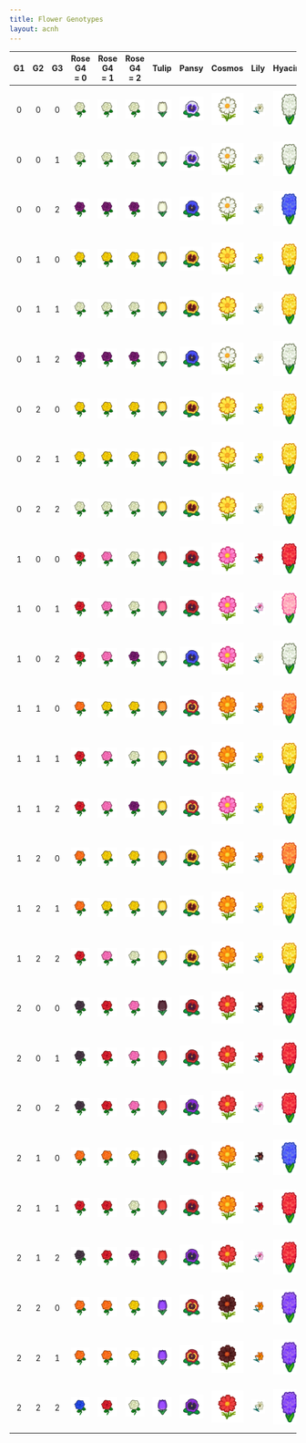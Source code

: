 ```yaml
---
title: Flower Genotypes
layout: acnh
---
```


|  G1  |  G2  |  G3  | Rose<br />G4 = 0 | Rose<br />G4 = 1 | Rose<br />G4 = 2 |   Tulip   |   Pansy   |  Cosmos   |   Lily    | Hyacinth  | Windflower |    Mum    |
| :--: | :--: | :--: | :--------------: | :--------------: | :--------------: | :-------: | :-------: | :-------: | :-------: | :-------: | :--------: | :-------: |
|  0   |  0   |  0   |    ![WR][WR]     |    ![WR][WR]     |    ![WR][WR]     | ![WT][WT] | ![WP][WP] | ![WC][WC] | ![WL][WL] | ![WH][WH] | ![WW][WW]  | ![WM][WM] |
|  0   |  0   |  1   |    ![WR][WR]     |    ![WR][WR]     |    ![WR][WR]     | ![WT][WT] | ![WP][WP] | ![WC][WC] | ![WL][WL] | ![WH][WH] | ![WW][WW]  | ![WM][WM] |
|  0   |  0   |  2   |    ![LR][LR]     |    ![LR][LR]     |    ![LR][LR]     | ![WT][WT] | ![UP][UP] | ![WC][WC] | ![WL][WL] | ![UH][UH] | ![UW][UW]  | ![LM][LM] |
|  0   |  1   |  0   |    ![YR][YR]     |    ![YR][YR]     |    ![YR][YR]     | ![YT][YT] | ![YP][YP] | ![YC][YC] | ![YL][YL] | ![YH][YH] | ![OW][OW]  | ![YM][YM] |
|  0   |  1   |  1   |    ![WR][WR]     |    ![WR][WR]     |    ![WR][WR]     | ![YT][YT] | ![YP][YP] | ![YC][YC] | ![WL][WL] | ![YH][YH] | ![OW][OW]  | ![YM][YM] |
|  0   |  1   |  2   |    ![LR][LR]     |    ![LR][LR]     |    ![LR][LR]     | ![WT][WT] | ![UP][UP] | ![WC][WC] | ![WL][WL] | ![WH][WH] | ![UW][UW]  | ![WM][WM] |
|  0   |  2   |  0   |    ![YR][YR]     |    ![YR][YR]     |    ![YR][YR]     | ![YT][YT] | ![YP][YP] | ![YC][YC] | ![YL][YL] | ![YH][YH] | ![OW][OW]  | ![YM][YM] |
|  0   |  2   |  1   |    ![YR][YR]     |    ![YR][YR]     |    ![YR][YR]     | ![YT][YT] | ![YP][YP] | ![YC][YC] | ![YL][YL] | ![YH][YH] | ![OW][OW]  | ![YM][YM] |
|  0   |  2   |  2   |    ![WR][WR]     |    ![WR][WR]     |    ![WR][WR]     | ![YT][YT] | ![YP][YP] | ![YC][YC] | ![WL][WL] | ![YH][YH] | ![OW][OW]  | ![YM][YM] |
|  1   |  0   |  0   |    ![RR][RR]     |    ![PR][PR]     |    ![WR][WR]     | ![RT][RT] | ![RP][RP] | ![PC][PC] | ![RL][RL] | ![RH][RH] | ![RW][RW]  | ![PM][PM] |
|  1   |  0   |  1   |    ![RR][RR]     |    ![PR][PR]     |    ![WR][WR]     | ![PT][PT] | ![RP][RP] | ![PC][PC] | ![PL][PL] | ![PH][PH] | ![RW][RW]  | ![PM][PM] |
|  1   |  0   |  2   |    ![RR][RR]     |    ![PR][PR]     |    ![LR][LR]     | ![WT][WT] | ![UP][UP] | ![PC][PC] | ![WL][WL] | ![WH][WH] | ![UW][UW]  | ![PM][PM] |
|  1   |  1   |  0   |    ![OR][OR]     |    ![YR][YR]     |    ![YR][YR]     | ![OT][OT] | ![OP][OP] | ![OC][OC] | ![OL][OL] | ![OH][OH] | ![PW][PW]  | ![YM][YM] |
|  1   |  1   |  1   |    ![RR][RR]     |    ![PR][PR]     |    ![WR][WR]     | ![YT][YT] | ![OP][OP] | ![OC][OC] | ![YL][YL] | ![YH][YH] | ![PW][PW]  | ![RM][RM] |
|  1   |  1   |  2   |    ![RR][RR]     |    ![PR][PR]     |    ![LR][LR]     | ![YT][YT] | ![OP][OP] | ![PC][PC] | ![YL][YL] | ![YH][YH] | ![PW][PW]  | ![PM][PM] |
|  1   |  2   |  0   |    ![OR][OR]     |    ![YR][YR]     |    ![YR][YR]     | ![OT][OT] | ![YP][YP] | ![OC][OC] | ![OL][OL] | ![OH][OH] | ![OW][OW]  | ![LM][LM] |
|  1   |  2   |  1   |    ![OR][OR]     |    ![YR][YR]     |    ![YR][YR]     | ![YT][YT] | ![YP][YP] | ![OC][OC] | ![YL][YL] | ![YH][YH] | ![OW][OW]  | ![LM][LM] |
|  1   |  2   |  2   |    ![RR][RR]     |    ![PR][PR]     |    ![WR][WR]     | ![YT][YT] | ![YP][YP] | ![OC][OC] | ![YL][YL] | ![YH][YH] | ![OW][OW]  | ![LM][LM] |
|  2   |  0   |  0   |    ![BR][BR]     |    ![RR][RR]     |    ![PR][PR]     | ![BT][BT] | ![RP][RP] | ![RC][RC] | ![BL][BL] | ![RH][RH] | ![RW][RW]  | ![RM][RM] |
|  2   |  0   |  1   |    ![BR][BR]     |    ![RR][RR]     |    ![PR][PR]     | ![RT][RT] | ![RP][RP] | ![RC][RC] | ![RL][RL] | ![RH][RH] | ![RW][RW]  | ![RM][RM] |
|  2   |  0   |  2   |    ![BR][BR]     |    ![RR][RR]     |    ![PR][PR]     | ![RT][RT] | ![LP][LP] | ![RC][RC] | ![PL][PL] | ![RH][RH] | ![LW][LW]  | ![RM][RM] |
|  2   |  1   |  0   |    ![OR][OR]     |    ![OR][OR]     |    ![YR][YR]     | ![BT][BT] | ![RP][RP] | ![OC][OC] | ![BL][BL] | ![UH][UH] | ![RW][RW]  | ![LM][LM] |
|  2   |  1   |  1   |    ![RR][RR]     |    ![RR][RR]     |    ![WR][WR]     | ![RT][RT] | ![RP][RP] | ![OC][OC] | ![RL][RL] | ![RH][RH] | ![RW][RW]  | ![LM][LM] |
|  2   |  1   |  2   |    ![BR][BR]     |    ![RR][RR]     |    ![LR][LR]     | ![RT][RT] | ![LP][LP] | ![RC][RC] | ![PL][PL] | ![RH][RH] | ![LW][LW]  | ![RM][RM] |
|  2   |  2   |  0   |    ![OR][OR]     |    ![OR][OR]     |    ![YR][YR]     | ![LT][LT] | ![OP][OP] | ![BC][BC] | ![OL][OL] | ![LH][LH] | ![PW][PW]  | ![GM][GM] |
|  2   |  2   |  1   |    ![OR][OR]     |    ![OR][OR]     |    ![YR][YR]     | ![LT][LT] | ![OP][OP] | ![BC][BC] | ![OL][OL] | ![LH][LH] | ![PW][PW]  | ![GM][GM] |
|  2   |  2   |  2   |    ![UR][UR]     |    ![RR][RR]     |    ![WR][WR]     | ![LT][LT] | ![LP][LP] | ![RC][RC] | ![WL][WL] | ![LH][LH] | ![LW][LW]  | ![RM][RM] |

[WR]: ../img/icon/RW.png "White Rose"
[RR]: ../img/icon/RR.png "Red Rose"
[YR]: ../img/icon/RY.png "Yellow Rose"
[PR]: ../img/icon/RP.png "Pink Rose"
[OR]: ../img/icon/RO.png "Orange Rose"
[LR]: ../img/icon/RU.png "Purple Rose"
[BR]: ../img/icon/RK.png "Black Rose"
[UR]: ../img/icon/RB.png "Blue Rose"
[RG]: ../img/icon/RG.png "Gold Rose"
[WT]: ../img/icon/TW.png "White Tulip"
[RT]: ../img/icon/TR.png "Red Tulip"
[YT]: ../img/icon/TY.png "Yellow Tulip"
[PT]: ../img/icon/TP.png "Pink Tulip"
[OT]: ../img/icon/TO.png "Orange Tulip"
[LT]: ../img/icon/TU.png "Purple Tulip"
[BT]: ../img/icon/TK.png "Black Tulip"

[WP]: ../img/icon/PW.png "White Pansy"
[RP]: ../img/icon/PR.png "Red Pansy"
[YP]: ../img/icon/PY.png "Yellow Pansy"
[OP]: ../img/icon/PO.png "Orange Pansy"
[LP]: ../img/icon/PU.png "Purple Pansy"
[UP]: ../img/icon/PB.png "Blue Pansy"

[RC]: ../img/icon/CR.png "Red Cosmos"
[WC]: ../img/icon/CW.png "White Cosmos"
[YC]: ../img/icon/CY.png "Yellow Cosmos"
[BC]: ../img/icon/CK.png "Black Cosmos"
[OC]: ../img/icon/CO.png "Orange Cosmos"
[PC]: ../img/icon/CP.png "Pink Cosmos"

[WL]: ../img/icon/LW.png "White Lily"
[RL]: ../img/icon/LR.png "Red Lily"
[YL]: ../img/icon/LY.png "Yellow Lily"
[PL]: ../img/icon/LP.png "Pink Lily"
[OL]: ../img/icon/LO.png "Orange Lily"
[BL]: ../img/icon/LK.png "Black Lily"

[RH]: ../img/icon/HR.png "Red Hyacinth"
[WH]: ../img/icon/HW.png "White Hyacinth"
[YH]: ../img/icon/HY.png "Yellow Hyacinth"
[LH]: ../img/icon/HU.png "Purple Hyacinth"
[OH]: ../img/icon/HO.png "Orange Hyacinth"
[PH]: ../img/icon/HP.png "Pink Hyacinth"
[UH]: ../img/icon/HB.png "Blue Hyacinth"

[RW]: ../img/icon/WR.png "Red Windflower"
[WW]: ../img/icon/WW.png "White Windflower"
[UW]: ../img/icon/WB.png "Blue Windflower"
[LW]: ../img/icon/WU.png "Purple Windflower"
[PW]: ../img/icon/WP.png "Pink Windflower"
[OW]: ../img/icon/WO.png "Orange Windflower"

[RM]: ../img/icon/MR.png "Red Mum"
[WM]: ../img/icon/MW.png "White Mum"
[YM]: ../img/icon/MY.png "Yellow Mum"
[LM]: ../img/icon/MU.png "Purple Mum"
[PM]: ../img/icon/MP.png "Pink Mum"
[GM]: ../img/icon/MG.png "Green Mum"
[LOTV]: ../img/icon/LOTV.png "Lily of the Valley"
[Warning]: ../img/icon/Pitfall.png "Warning"
[Can]: ../img/icon/Can.png "Watering Can"
[Gold Can]: ../img/icon/CanGold.png "Gold Watering Can"
[Book]: ../img/icon/Book.png "Book"
[News]: ../img/icon/Post.png "News"
[Gift]: ../img/icon/Present.png "Gift"
[Shovel]: ../img/icon/Shovel.png "Shovel"
[Time]: ../img/icon/Timer.png "Time"
[Memo]: ../img/icon/LostMemo.png "Memo"
[Visitor]: ../img/icon/ExpGreeting.png "Visitor"
[Cursor]: ../img/icon/HandRight.png "Cursor"

[Seeds]: ../img/icon/SW.png "Seeds"
[Bridge]: ../img/icon/Bridge.png "Bridge"

[Weed]: ../img/icon/Weed.png "Weed"